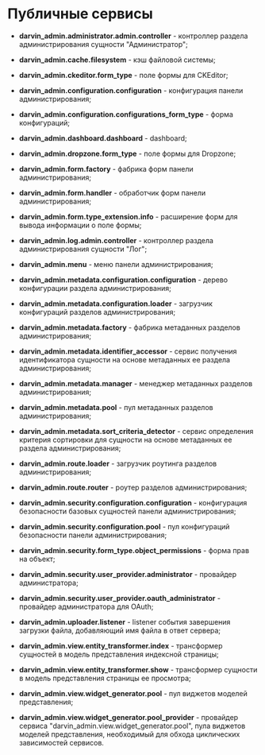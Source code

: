 Публичные сервисы
=================

- **darvin_admin.administrator.admin.controller** - контроллер раздела администрирования сущности "Администратор";


- **darvin_admin.cache.filesystem** - кэш файловой системы;


- **darvin_admin.ckeditor.form_type** - поле формы для CKEditor;


- **darvin_admin.configuration.configuration** - конфигурация панели администрирования;


- **darvin_admin.configuration.configurations_form_type** - форма конфигураций;


- **darvin_admin.dashboard.dashboard** - dashboard;


- **darvin_admin.dropzone.form_type** - поле формы для Dropzone;


- **darvin_admin.form.factory** - фабрика форм панели администрирования;


- **darvin_admin.form.handler** - обработчик форм панели администрирования;


- **darvin_admin.form.type_extension.info** - расширение форм для вывода информации о поле формы;


- **darvin_admin.log.admin.controller** - контроллер раздела администрирования сущности "Лог";


- **darvin_admin.menu** - меню панели администрирования;


- **darvin_admin.metadata.configuration.configuration** - дерево конфигурации раздела администрирования;


- **darvin_admin.metadata.configuration.loader** - загрузчик конфигураций разделов администрирования;


- **darvin_admin.metadata.factory** - фабрика метаданных разделов администрирования;


- **darvin_admin.metadata.identifier_accessor** - сервис получения идентификатора сущности на основе метаданных ее
 раздела администрирования;


- **darvin_admin.metadata.manager** - менеджер метаданных разделов администрирования;


- **darvin_admin.metadata.pool** - пул метаданных разделов администрирования;


- **darvin_admin.metadata.sort_criteria_detector** - сервис определения критерия сортировки для сущности на основе
 метаданных ее раздела администрирования;


- **darvin_admin.route.loader** - загрузчик роутинга разделов администрирования;


- **darvin_admin.route.router** - роутер разделов администрирования;


- **darvin_admin.security.configuration.configuration** - конфигурация безопасности базовых сущностей панели
 администрирования;


- **darvin_admin.security.configuration.pool** - пул конфигураций безопасности панели администрирования;


- **darvin_admin.security.form_type.object_permissions** - форма прав на объект;


- **darvin_admin.security.user_provider.administrator** - провайдер администратора;


- **darvin_admin.security.user_provider.oauth_administrator** - провайдер администратора для OAuth;


- **darvin_admin.uploader.listener** - listener события завершения загрузки файла, добавляющий имя файла в ответ сервера;


- **darvin_admin.view.entity_transformer.index** - трансформер сущностей в модель представления индексной страницы;


- **darvin_admin.view.entity_transformer.show** - трансформер сущности в модель представления страницы ее просмотра;


- **darvin_admin.view.widget_generator.pool** - пул виджетов моделей представления;


- **darvin_admin.view.widget_generator.pool_provider** - провайдер сервиса "darvin_admin.view.widget_generator.pool",
 пула виджетов моделей представления, необходимый для обхода циклических зависимостей сервисов.
